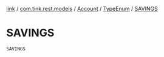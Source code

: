 [link](../../../index.md) / [com.tink.rest.models](../../index.md) / [Account](../index.md) / [TypeEnum](index.md) / [SAVINGS](./-s-a-v-i-n-g-s.md)

# SAVINGS

`SAVINGS`